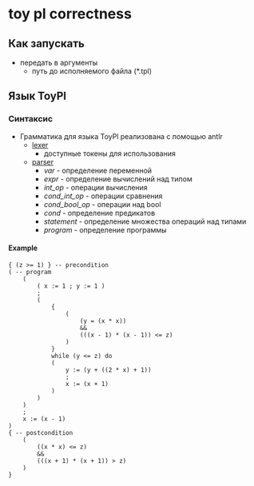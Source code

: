 ﻿# toy pl correctness

## Как запускать
+ передать в аргументы 
	+ путь до исполняемого файла (*.tpl)


## Язык ToyPl

### Синтаксис

+ Грамматика для языка ToyPl реализована с помощью antlr
	+ [lexer](/Language/toyPlLexer.g4)
		+ доступные токены для использования
	+ [parser](/Language/toyPlParser.g4)
		+ *var* - определение переменной
		+ *expr* - определение вычислений над типом
		+ *int_op* - операции вычисления
		+ *cond_int_op* - операции сравнения
		+ *cond_bool_op* - операции над bool
		+ *cond* - определение предикатов
		+ *statement* - определение множества операций над типами
		+ *program* - определение программы

#### Example
```
{ (z >= 1) } -- precondition
( -- program
	(
		( x := 1 ; y := 1 )
		;
		( 
			{ 
				(
					(y = (x * x))  
					&& 
					(((x - 1) * (x - 1)) <= z)
				) 
			} 
			while (y <= z) do 
			( 
				y := (y + ((2 * x) + 1)) 
				; 
				x := (x + 1) 
			) 
		)
	)
	;
	x := (x - 1)
)
{ -- postcondition
	(
		((x * x) <= z) 
		&& 
		(((x + 1) * (x + 1)) > z)
	) 
}